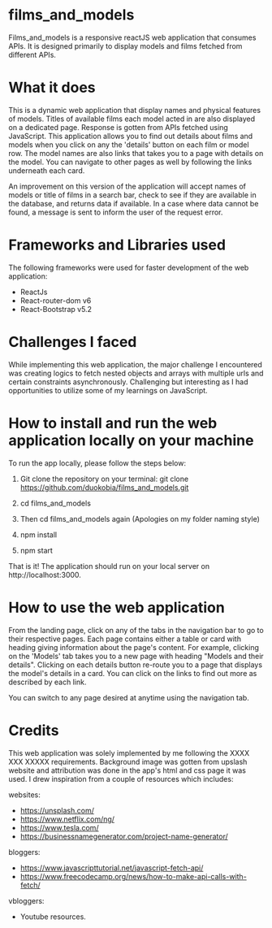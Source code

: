 # films_and_models

Films_and_models is a responsive reactJS web application that consumes APIs. It is designed primarily to display models and films fetched from different APIs. 


# What it does

This is a dynamic web application that display names and physical features of models. Titles of available films each model acted in are also displayed on a dedicated page. Response is gotten from APIs fetched using JavaScript. This application allows you to find out details about films and models when you click on any the 'details' button on each film or model row. The model names are also links that takes you to a page with details on the model. You can navigate to other pages as well by following the links underneath each card.

An improvement on this version of the application will accept names of models or title of films in a search bar, check to see if they are available in the database, and returns data if available. In a case where data cannot be found, a message is sent to inform the user of the request error.


# Frameworks and Libraries used

The following frameworks were used for faster development of the web application:

- ReactJs
- React-router-dom v6
- React-Bootstrap v5.2



# Challenges I faced

While implementing this web application, the major challenge I encountered was creating logics to fetch nested objects and arrays with multiple urls and certain constraints asynchronously.  Challenging but interesting as I had opportunities to utilize some of my learnings on JavaScript.


# How to install and run the web application locally on your machine

To run the app locally, please follow the steps below:

1. Git clone the repository on your terminal:
  git clone https://github.com/duokobia/films_and_models.git
  
2. cd films_and_models

3. Then cd films_and_models again (Apologies on my folder naming style)

4. npm install

5. npm start

That is it! The application should run on your local server on http://localhost:3000.



# How to use the web application

From the landing page, click on any of the tabs in the navigation bar to go to their respective pages. Each page contains either a table or card with heading giving information about the page's content. For example, clicking on the 'Models' tab takes you to a new page with heading "Models and their details". Clicking on each details button re-route you to a page that displays the model's details in a card. You can click on the links to find out more as described by each link.

You can switch to any page desired at anytime using the navigation tab.  


# Credits

This web application was solely implemented by me following the XXXX XXX XXXXX requirements. Background image was gotten from upslash website and attribution was done in the app's html and css page it was used. I drew inspiration from a couple of resources which includes:

websites:
- https://unsplash.com/
- https://www.netflix.com/ng/
- https://www.tesla.com/
- https://businessnamegenerator.com/project-name-generator/

bloggers:
- https://www.javascripttutorial.net/javascript-fetch-api/
- https://www.freecodecamp.org/news/how-to-make-api-calls-with-fetch/

vbloggers:
- Youtube resources.



